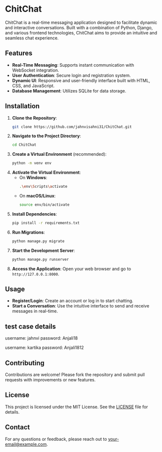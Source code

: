 # ChitChat

ChitChat is a real-time messaging application designed to facilitate dynamic and interactive conversations. Built with a combination of Python, Django, and various frontend technologies, ChitChat aims to provide an intuitive and seamless chat experience.


## Features

- **Real-Time Messaging**: Supports instant communication with WebSocket integration.
- **User Authentication**: Secure login and registration system.
- **Dynamic UI**: Responsive and user-friendly interface built with HTML, CSS, and JavaScript.
- **Database Management**: Utilizes SQLite for data storage.

## Installation

1. **Clone the Repository**:
    ```bash
    git clone https://github.com/jahnvisahni31/ChitChat.git
    ```
2. **Navigate to the Project Directory**:
    ```bash
    cd ChitChat
    ```
3. **Create a Virtual Environment** (recommended):
    ```bash
    python -m venv env
    ```
4. **Activate the Virtual Environment**:
    - On **Windows**:
      ```bash
      .\env\Scripts\activate
      ```
    - On **macOS/Linux**:
      ```bash
      source env/bin/activate
      ```
5. **Install Dependencies**:
    ```bash
    pip install -r requirements.txt
    ```
6. **Run Migrations**:
    ```bash
    python manage.py migrate
    ```
7. **Start the Development Server**:
    ```bash
    python manage.py runserver
    ```
8. **Access the Application**:
    Open your web browser and go to `http://127.0.0.1:8000`.

## Usage

- **Register/Login**: Create an account or log in to start chatting.
- **Start a Conversation**: Use the intuitive interface to send and receive messages in real-time.

## test case details
username: jahnvi
password: Anjali18

username: kartika
password: Anjali1812

## Contributing

Contributions are welcome! Please fork the repository and submit pull requests with improvements or new features.

## License

This project is licensed under the MIT License. See the [LICENSE](LICENSE) file for details.

## Contact

For any questions or feedback, please reach out to [your-email@example.com](mailto:your-email@example.com).
